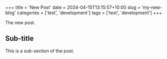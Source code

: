 +++
title = 'New Post'
date = 2024-04-15T13:15:57+10:00
slug = 'my-new-blog'
categories = ['test', 'development']
tags = ['test', 'development']
+++

The new post.

## Sub-title

This is a sub-section of the post.
